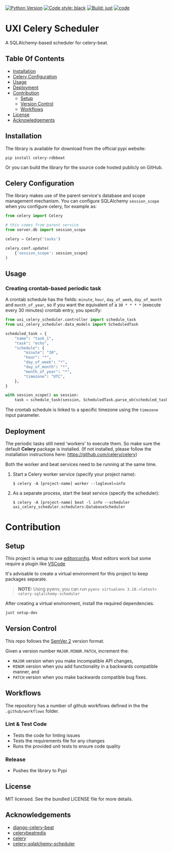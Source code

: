 [![Python Version](https://img.shields.io/badge/python-3.8-blue?logo=Python&logoColor=yellow)](https://docs.python.org/3.8/)
[![Code style: black](https://img.shields.io/badge/code%20style-black-000000.svg)](https://github.com/psf/black)
[![Build: just](https://img.shields.io/badge/%F0%9F%A4%96%20build-just-black?labelColor=white)](https://just.systems/)
[![code](https://github.com/aruba-uxi/celery-sqlalchemy-scheduler/actions/workflows/lint-test-code.yaml/badge.svg)](https://github.com/aruba-uxi/celery-sqlalchemy-scheduler/actions/workflows/lint-test-code.yaml)

# UXI Celery Scheduler

A SQLAlchemy-based scheduler for celery-beat.

## Table Of Contents

- [Installation](#installation)
- [Celery Configuration](#celery-configuration)
- [Usage](#usage)
- [Deployment](#deployment)
- [Contribution](#contribution)
    - [Setup](#setup)
    - [Version Control](#version-control)
    - [Workflows](#workflows)
- [License](#license)
- [Acknowledgements](#acknowledgements)


## Installation

The library is available for download from the official pypi website:

`pip install celery-rdbbeat`

Or you can build the library for the source code hosted publicly on GitHub.

## Celery Configuration

The library makes use of the parent service's database and scope management mechanism.
You can configure SQLAlchemy `session_scope` when you configure celery, for example as:

```Python
from celery import Celery

# this comes from parent service
from server.db import session_scope

celery = Celery('tasks')

celery.conf.update(
    {'session_scope': session_scope}
)
```

## Usage
### Creating crontab-based periodic task

A crontab schedule has the fields: `minute`, `hour`, `day_of_week`,
`day_of_month` and `month_of_year`, so if you want the equivalent of a
`30 * * * *` (execute every 30 minutes) crontab entry, you specify:

```Python
from uxi_celery_scheduler.controller import schedule_task
from uxi_celery_scheduler.data_models import ScheduledTask

scheduled_task = {
    "name": "task_1",
    "task": "echo",
    "schedule": {
        "minute": "30",
        "hour": "*",
        "day_of_week": "*",
        "day_of_month": "*",
        "month_of_year": "*",
        "timezone": "UTC",
    },
}

with session_scope() as session:
    task = schedule_task(session, ScheduledTask.parse_ob(scheduled_task))
```

The crontab schedule is linked to a specific timezone using the
`timezone` input parameter.


## Deployment

The periodic tasks still need 'workers' to execute them. So make sure
the default **Celery** package is installed. (If not installed, please
follow the installation instructions here:
<https://github.com/celery/celery>)

Both the worker and beat services need to be running at the same time.

1.  Start a Celery worker service (specify your project name):

        $ celery -A [project-name] worker --loglevel=info

2.  As a separate process, start the beat service (specify the
    scheduler):

        $ celery -A [project-name] beat -l info --scheduler uxi_celery_scheduler.schedulers:DatabaseScheduler


# Contribution
## Setup



This project is setup to use [editorconfig](https://editorconfig.org/). Most editors work but some require a plugin like [VSCode](https://marketplace.visualstudio.com/items?itemName=EditorConfig.EditorConfig)

It's advisable to create a virtual environment for this project to keep packages separate.
> **__NOTE__:** Using pyenv, you can run `pyenv virtualenv 3.10.<latest> celery-sqlalchemy-scheduler`

After creating a virtual environment, install the required dependencies.

```sh
just setup-dev
```

## Version Control

This repo follows the [SemVer 2](https://semver.org/) version format.

Given a version number `MAJOR.MINOR.PATCH`, increment the:

- `MAJOR` version when you make incompatible API changes,
- `MINOR` version when you add functionality in a backwards compatible manner, and
- `PATCH` version when you make backwards compatible bug fixes.

## Workflows

The repository has a number of github workflows defined in the the `.github/workflows` folder.



### Lint & Test Code

- Tests the code for linting issues
- Tests the requirements file for any changes
- Runs the provided unit tests to ensure code quality

### Release

- Pushes the library to Pypi


## License
MIT licensed. See the bundled LICENSE file for more details.

## Acknowledgements

- [django-celery-beat](https://github.com/celery/django-celery-beat)
- [celerybeatredis](https://github.com/liuliqiang/celerybeatredis)
- [celery](https://github.com/celery/celery)
- [celery-sqlalchemy-scheduler](https://github.com/AngelLiang/celery-sqlalchemy-scheduler)
